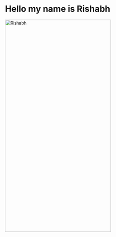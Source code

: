 <!Doctype html>
<html>
<body>
<h1>Hello my name is Rishabh</h1>
<img src="C:\Users\MITHILA COM\Music\Html\Rishabh.jpg" alt="Rishabh" width="350" height="700">
</body>
</html>
